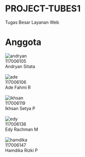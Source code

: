 PROJECT-TUBES1
==============

Tugas Besar Layanan Web 

Anggota
==============
![andryan](https://avatars2.githubusercontent.com/u/7258913?s=120)
<br>117006105
<br>Andryan Sitata
<br>
<br>
![ade](https://avatars1.githubusercontent.com/u/7203360?s=120)
<br>117006106
<br>Ade Fahmi R
<br>
<br>
![ikhsan](https://avatars1.githubusercontent.com/u/7259248?s=120)
<br>117006119
<br>Ikhsan Setya P
<br>
<br>
![edy](https://avatars2.githubusercontent.com/u/7258850?s=120)
<br>117006136
<br>Edy Rachman M
<br>
<br>
![hamdika](http://i1338.photobucket.com/albums/o682/Hamdika_Rizki_Pradhana/c_zps8c9cac2c.jpg)
<br>117006147
<br>Hamdika Rizki P





